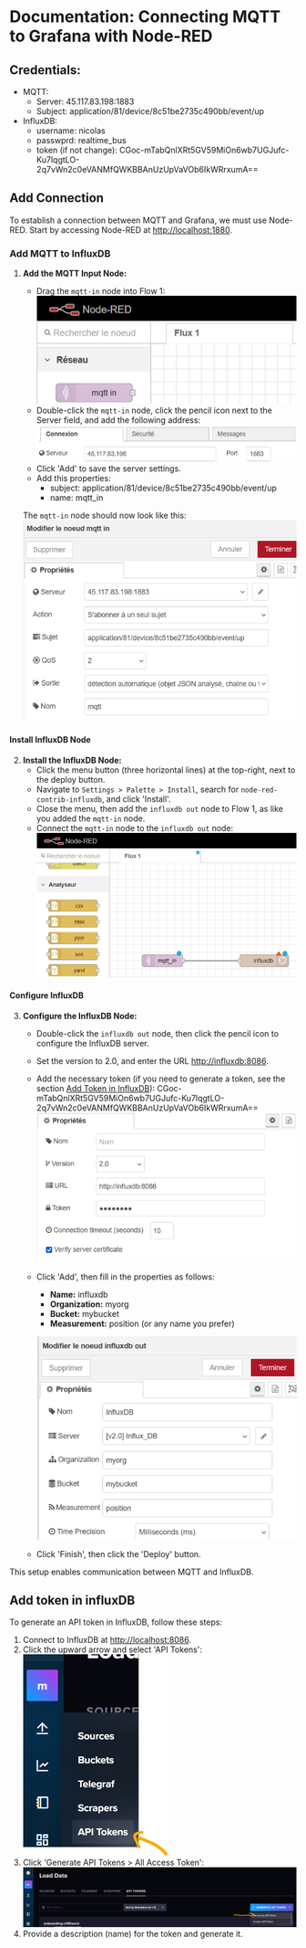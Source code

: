 # Documentation: Connecting MQTT to Grafana with Node-RED

## Credentials:
- MQTT:
    - Server: 45.117.83.198:1883
    - Subject: application/81/device/8c51be2735c490bb/event/up
- InfluxDB:
    - username: nicolas
    - passwprd: realtime_bus
    - token (if not change): CGoc-mTabQnlXRt5GV59MiOn6wb7UGJufc-Ku7lqgtLO-2q7vWn2c0eVANMfQWKBBAnUzUpVaVOb6IkWRrxumA==

## Add Connection

To establish a connection between MQTT and Grafana, we must use Node-RED. Start by accessing Node-RED at [http://localhost:1880](http://localhost:1880).

### Add MQTT to InfluxDB

1. **Add the MQTT Input Node:**
   - Drag the `mqtt-in` node into Flow 1:
     ![node mqtt-in](doc_picture_node_red/node_mqtt_in.png)
   - Double-click the `mqtt-in` node, click the pencil icon next to the Server field, and add the following address:
     ![address_server](doc_picture_node_red/address_server.png)
   - Click 'Add' to save the server settings.
   - Add this properties:
        - subject: application/81/device/8c51be2735c490bb/event/up
        - name: mqtt_in  

    The `mqtt-in` node should now look like this:
    ![node mqtt_in fill](doc_picture_node_red/node_mqtt_in_fill.png)

#### Install InfluxDB Node

2. **Install the InfluxDB Node:**
   - Click the menu button (three horizontal lines) at the top-right, next to the deploy button.
   - Navigate to `Settings > Palette > Install`, search for `node-red-contrib-influxdb`, and click 'Install'.
   - Close the menu, then add the `influxdb out` node to Flow 1, as like you added the `mqtt-in` node.
   - Connect the `mqtt-in` node to the `influxdb out` node:
     ![edge mqtt_in and influxdb](doc_picture_node_red/edge_mqtt_in_influx_db.png)

#### Configure InfluxDB

3. **Configure the InfluxDB Node:**
   - Double-click the `influxdb out` node, then click the pencil icon to configure the InfluxDB server.
   - Set the version to 2.0, and enter the URL [http://influxdb:8086](http://influxdb:8086).
   - Add the necessary token (if you need to generate a token, see the section [Add Token in InfluxDB](#add-token-in-influxdb)):
    CGoc-mTabQnlXRt5GV59MiOn6wb7UGJufc-Ku7lqgtLO-2q7vWn2c0eVANMfQWKBBAnUzUpVaVOb6IkWRrxumA== 
     ![settings influx db](doc_picture_node_red/settings_influx_db.png)
   - Click 'Add', then fill in the properties as follows:
     - **Name:** influxdb
     - **Organization:** myorg
     - **Bucket:** mybucket
     - **Measurement:** position (or any name you prefer)  
    
     ![properties influx_db](doc_picture_node_red/properties_influx_db.png)
   - Click 'Finish', then click the 'Deploy' button.

This setup enables communication between MQTT and InfluxDB.
  
## Add token in influxDB

To generate an API token in InfluxDB, follow these steps:

1. Connect to InfluxDB at [http://localhost:8086](http://localhost:8086).
2. Click the upward arrow and select 'API Tokens':
   ![screenshot click api token](doc_picture_node_red/click_api_token.png)
3. Click 'Generate API Tokens > All Access Token':
   ![screenshot click generate api token](doc_picture_node_red/click_generate_api_token.png)
4. Provide a description (name) for the token and generate it.
